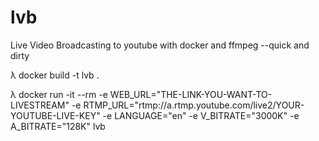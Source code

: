 # lvb
Live Video Broadcasting to youtube with docker and ffmpeg --quick and dirty

 λ docker build -t lvb .
 
 λ docker run -it --rm -e WEB_URL="THE-LINK-YOU-WANT-TO-LIVESTREAM" -e RTMP_URL="rtmp://a.rtmp.youtube.com/live2/YOUR-YOUTUBE-LIVE-KEY" -e LANGUAGE="en" -e V_BITRATE="3000K" -e A_BITRATE="128K" lvb
